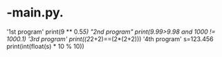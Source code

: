 # -main.py.
'1st program'
print(9 ** 0.5*5)
"2nd program"
print(9.99>9.98 and 1000 != 1000.1)
'3rd program'
print((2*2+2)==(2*(2+2)))
'4th program'
s=123.456
print(int(float(s) * 10 % 10))
